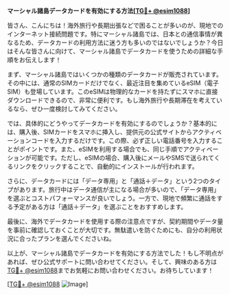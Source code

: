 **マーシャル諸島データカードを有効にする方法[[TG💪+ @esim1088](https://t.me/s/esim1088)]**

皆さん、こんにちは！海外旅行や長期出張などで困ることが多いのが、現地でのインターネット接続問題です。特にマーシャル諸島では、日本との通信事情が異なるため、データカードの利用方法に迷う方も多いのではないでしょうか？今日はそんな皆さんに向けて、マーシャル諸島でデータカードを使うための詳細な手順をお伝えします！

まず、マーシャル諸島ではいくつかの種類のデータカードが販売されています。その中には、通常のSIMカードだけでなく、最近注目を集めているeSIM（電子SIM）も登場しています。このeSIMは物理的なカードを持たずにスマホに直接ダウンロードできるので、非常に便利です。もし海外旅行や長期滞在を考えているなら、ぜひ一度検討してみてください。

では、具体的にどうやってデータカードを有効にするのでしょうか？基本的には、購入後、SIMカードをスマホに挿入し、提供元の公式サイトからアクティベーションコードを入力するだけです。この際、必ず正しい電話番号を入力することがポイントです。また、eSIMを利用する場合でも、同じ手順でアクティベーションが可能です。ただし、eSIMの場合、購入後にメールやSMSで送られてくるリンクをクリックすることで、自動的にインストールが行われます。

さらに、データカードには「データ専用」と「通話＋データ」という2つのタイプがあります。旅行中はデータ通信が主になる場合が多いので、「データ専用」を選ぶとコストパフォーマンスが良いでしょう。一方で、現地で頻繁に通話をする予定がある方は「通話＋データ」を選ぶことをおすすめします。

最後に、海外でデータカードを使用する際の注意点ですが、契約期間やデータ量を事前に確認しておくことが大切です。無駄遣いを防ぐためにも、自分の利用状況に合ったプランを選んでくださいね。

以上が、マーシャル諸島でデータカードを有効にする方法でした！もし不明点があれば、ぜひ公式サポートに問い合わせてください。そして、興味のある方は[TG💪+ @esim1088](https://t.me/s/esim1088)までお気軽にお問い合わせください。お待ちしています！

[[TG💪+ @esim1088](https://t.me/s/esim1088) ![Image](https://i.postimg.cc/Y0z9fWf4/image.png)]